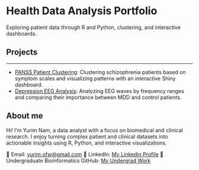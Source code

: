 # Health Data Analysis Portfolio

Exploring patient data through R and Python, clustering, and interactive dashboards.


## Projects
-------
- [PANSS Patient Clustering](./Project_1.html): Clustering schizophrenia patients based on symptom scales and visualizing patterns with an interactive Shiny dashboard.
- [Depression EEG Analysis](./Project_2.html): Analyzing EEG waves by frequency ranges and comparing their importance between MDD and control patients. 

## About me
Hi! I’m Yurim Nam, a data analyst with a focus on biomedical and clinical research. I enjoy turning complex patient and clinical datasets into actionable insights using R, Python, and interactive visualizations.

📧 Email: yurim.ofw@gmail.com
💼 LinkedIn: [My Linkedin Profile](https://www.linkedin.com/in/yurim-nam-a04248221/)
🐙 Undergraduate Bioinformatics GitHub: [My Undergrad Work](https://github.com/heidinam-sd/bimm143)
